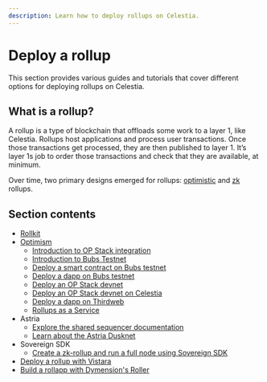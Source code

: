 ```yaml
---
description: Learn how to deploy rollups on Celestia.
---
```


# Deploy a rollup

This section provides various guides and tutorials that cover different
options for deploying rollups on Celestia.

## What is a rollup?

A rollup is a type of blockchain that offloads some work to a layer 1, like
Celestia. Rollups host applications and process user transactions. Once
those transactions get processed, they are then published to layer 1.
It’s layer 1s job to order those transactions and check that they are
available, at minimum.

Over time, two primary designs emerged for rollups:
[optimistic](https://celestia.org/glossary/optimistic-rollup/) and
[zk](https://celestia.org/glossary/zk-rollup) rollups.

## Section contents

- [Rollkit](./rollkit)
- [Optimism](./intro-to-op-stack.md#what-are-optimism-and-the-op-stack)
  - [Introduction to OP Stack integration](./intro-to-op-stack.md)
  - [Introduction to Bubs Testnet](./bubs-testnet.md)
  - [Deploy a smart contract on Bubs testnet](./deploy-on-bubs.md)
  - [Deploy a dapp on Bubs testnet](./gm-portal-bubs.md)
  - [Deploy an OP Stack devnet](./optimism-devnet.md)
  - [Deploy an OP Stack devnet on Celestia](./optimism.md)
  - [Deploy a dapp on Thirdweb](https://thirdweb.com/bubs-testnet)
  - [Rollups as a Service](https://docs.celestia.org/category/rollups-as-a-service/)
- Astria
  - [Explore the shared sequencer documentation](http://docs.astria.org/)
  - [Learn about the Astria Dusknet](https://docs.astria.org/docs/dusknet/overview/)
- Sovereign SDK
  - [Create a zk-rollup and run a full node using Sovereign SDK](https://github.com/Sovereign-Labs/sovereign-sdk/tree/stable/examples/demo-rollup#demo-rollup)
- [Deploy a rollup with Vistara](https://docs.vistara.dev/)
- [Build a rollapp with Dymension's Roller](https://docs.dymension.xyz/build/roller)
